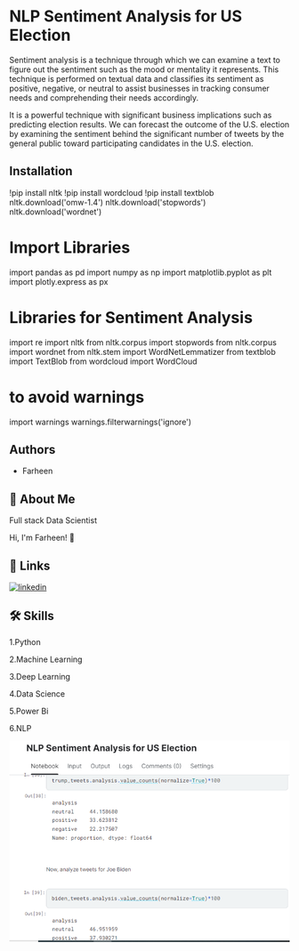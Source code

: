 
# NLP Sentiment Analysis for US Election

Sentiment analysis is a technique through which we can examine a text to figure out the sentiment such as the mood or mentality it represents. This technique is performed on textual data and classifies its sentiment as positive, negative, or neutral to assist businesses in tracking consumer needs and comprehending their needs accordingly.

It is a powerful technique with significant business implications such as predicting election results. We can forecast the outcome of the U.S. election by examining the sentiment behind the significant number of tweets by the general public toward participating candidates in the U.S. election.

## Installation

!pip install nltk
!pip install wordcloud
!pip install textblob
nltk.download('omw-1.4')
nltk.download('stopwords')
nltk.download('wordnet')

# Import Libraries 
import pandas as pd 
import numpy as np 
import matplotlib.pyplot as plt 
import plotly.express as px 

# Libraries for Sentiment Analysis 
import re 
import nltk 
from nltk.corpus import stopwords 
from nltk.corpus import wordnet 
from nltk.stem import WordNetLemmatizer 
from textblob import TextBlob 
from wordcloud import WordCloud 

# to avoid warnings 
import warnings 
warnings.filterwarnings('ignore') 




## Authors

- Farheen


## 🚀 About Me
Full stack Data Scientist

Hi, I'm Farheen! 👋


## 🔗 Links
[![linkedin](https://img.shields.io/badge/linkedin-0A66C2?style=for-the-badge&logo=linkedin&logoColor=white)](https://www.linkedin.com/in/farheen-shaukat-83a7b9b6)


## 🛠 Skills
1.Python

2.Machine Learning

3.Deep Learning

4.Data Science

5.Power Bi

6.NLP




![Logo](https://github.com/Farheen-Arsalan/NLP-Sentiment-Analysis-for-US-Election/blob/main/Sentiment%20Analysis%20of%20US%20Election.png?raw=true)

